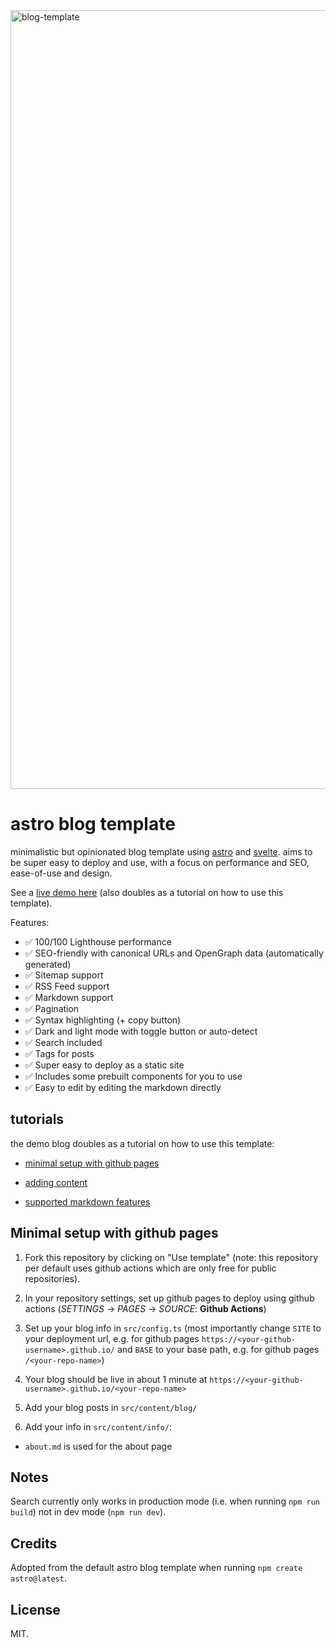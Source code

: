 <img width="1246" alt="blog-template" src="https://github.com/user-attachments/assets/98603992-139b-4e25-a6b5-6ab9af5523fb" />

# astro blog template

minimalistic but opinionated blog template using [astro](https://astro.build/) and [svelte](https://svelte.dev/). aims to be super easy to deploy and use, with a focus on performance and SEO, ease-of-use and design.

See a [live demo here](https://flo-bit.dev/blog-template/) (also doubles as a tutorial on how to use this template).

Features:

- ✅ 100/100 Lighthouse performance
- ✅ SEO-friendly with canonical URLs and OpenGraph data (automatically generated)
- ✅ Sitemap support
- ✅ RSS Feed support
- ✅ Markdown support
- ✅ Pagination
- ✅ Syntax highlighting (+ copy button)
- ✅ Dark and light mode with toggle button or auto-detect
- ✅ Search included
- ✅ Tags for posts
- ✅ Super easy to deploy as a static site
- ✅ Includes some prebuilt components for you to use
- ✅ Easy to edit by editing the markdown directly

## tutorials

the demo blog doubles as a tutorial on how to use this template:

- [minimal setup with github pages](https://flo-bit.dev/blog-template/posts/how-to-use)

- [adding content](https://flo-bit.dev/blog-template/posts/adding-content)

- [supported markdown features](https://flo-bit.dev/blog-template/posts/markdown-style-guide)

## Minimal setup with github pages

1. Fork this repository by clicking on "Use template" (note: this repository per default uses github actions which are only free for public repositories).

2. In your repository settings, set up github pages to deploy using github actions (_SETTINGS_ -> _PAGES_ -> _SOURCE_: **Github Actions**)

3. Set up your blog info in `src/config.ts` (most importantly change `SITE` to your deployment url, e.g. for github pages `https://<your-github-username>.github.io/` and `BASE` to your base path, e.g. for github pages `/<your-repo-name>`)

4. Your blog should be live in about 1 minute at `https://<your-github-username>.github.io/<your-repo-name>`

5. Add your blog posts in `src/content/blog/`

6. Add your info in `src/content/info/`:

- `about.md` is used for the about page

## Notes

Search currently only works in production mode (i.e. when running `npm run build`) not in dev mode (`npm run dev`).

## Credits

Adopted from the default astro blog template when running `npm create astro@latest`.

## License

MIT.
